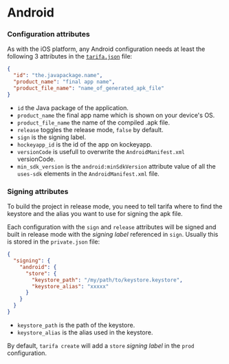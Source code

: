 # Android

### Configuration attributes

As with the iOS platform, any Android configuration needs at least the following
3 attributes in the [`tarifa.json`](../project/index.md#tarifajson-and-privatejson) file:

``` json
{
  "id": "the.javapackage.name",
  "product_name": "final app name",
  "product_file_name": "name_of_generated_apk_file"
}
```

* `id` the Java package of the application.
* `product_name` the final app name which is shown on your device's OS.
* `product_file_name` the name of the compiled .apk file.
* `release` toggles the release mode, `false` by default.
* `sign` is the signing label.
* `hockeyapp_id` is the id of the app on kockeyapp.
* `versionCode` is usefull to overwrite the `AndroidManifest.xml` versionCode.
* `min_sdk_version` is the `android:minSdkVersion` attribute value of all the `uses-sdk` elements in the `AndroidManifest.xml` file.

### Signing attributes

To build the project in release mode, you need to tell tarifa where to find the
keystore and the alias you want to use for signing the apk file.

Each configuration
with the `sign` and `release` attributes will be signed and built
in release mode with the _signing label_ referenced in `sign`. Usually this is stored in the `private.json` file:

``` json
{
  "signing": {
    "android": {
      "store": {
        "keystore_path": "/my/path/to/keystore.keystore",
        "keystore_alias": "xxxxx"
      }
    }
  }
}
```

* `keystore_path` is the path of the keystore.
* `keystore_alias` is the alias used in the keystore.

By default, `tarifa create` will add a `store` _signing label_ in the `prod` configuration.
